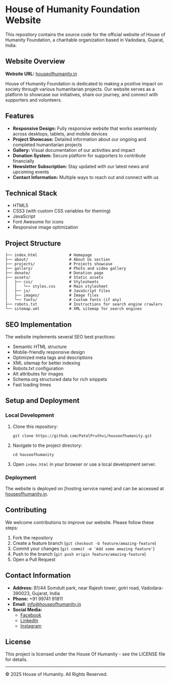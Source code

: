 # House of Humanity Foundation Website

This repository contains the source code for the official website of House of Humanity Foundation, a charitable organization based in Vadodara, Gujarat, India.

## Website Overview

**Website URL:** [houseofhumanity.in](https://houseofhumanity.in)

House of Humanity Foundation is dedicated to making a positive impact on society through various humanitarian projects. Our website serves as a platform to showcase our initiatives, share our journey, and connect with supporters and volunteers.

## Features

- **Responsive Design:** Fully responsive website that works seamlessly across desktops, tablets, and mobile devices
- **Project Showcase:** Detailed information about our ongoing and completed humanitarian projects
- **Gallery:** Visual documentation of our activities and impact
- **Donation System:** Secure platform for supporters to contribute financially
- **Newsletter Subscription:** Stay updated with our latest news and upcoming events
- **Contact Information:** Multiple ways to reach out and connect with us

## Technical Stack

- HTML5
- CSS3 (with custom CSS variables for theming)
- JavaScript
- Font Awesome for icons
- Responsive image optimization

## Project Structure

```
├── index.html              # Homepage
├── about/                  # About Us section
├── projects/               # Projects showcase
├── gallery/                # Photo and video gallery
├── donate/                 # Donation page
├── assets/                 # Static assets
│   ├── css/                # Stylesheets
│   │   └── styles.css      # Main stylesheet
│   ├── js/                 # JavaScript files
│   ├── images/             # Image files
│   └── fonts/              # Custom fonts (if any)
├── robots.txt              # Instructions for search engine crawlers
└── sitemap.xml             # XML sitemap for search engines
```

## SEO Implementation

The website implements several SEO best practices:

- Semantic HTML structure
- Mobile-friendly responsive design
- Optimized meta tags and descriptions
- XML sitemap for better indexing
- Robots.txt configuration
- Alt attributes for images
- Schema.org structured data for rich snippets
- Fast loading times

## Setup and Deployment

### Local Development

1. Clone this repository:
   ```
   git clone https://github.com/PatelPruthvi/houseofhumanity.git
   ```
2. Navigate to the project directory:
   ```
   cd houseofhumanity
   ```
3. Open `index.html` in your browser or use a local development server.

### Deployment

The website is deployed on [hosting service name] and can be accessed at [houseofhumanity.in](https://houseofhumanity.in).

## Contributing

We welcome contributions to improve our website. Please follow these steps:

1. Fork the repository
2. Create a feature branch (`git checkout -b feature/amazing-feature`)
3. Commit your changes (`git commit -m 'Add some amazing feature'`)
4. Push to the branch (`git push origin feature/amazing-feature`)
5. Open a Pull Request

## Contact Information

- **Address:** B1/44 Somdutt park, near Rajesh tower, gotri road, Vadodara- 390023, Gujarat, India
- **Phone:** +91 99741 91811
- **Email:** info@houseofhumanity.in
- **Social Media:**
  - [Facebook](https://facebook.com/houseofhumanityfoundation/)
  - [LinkedIn](https://linkedin.com/company/house-of-humanity-charitable-trust/)
  - [Instagram](https://instagram.com/house_of_humanity_/)

## License

This project is licensed under the House Of Humanity - see the LICENSE file for details.

---

© 2025 House of Humanity. All Rights Reserved.
